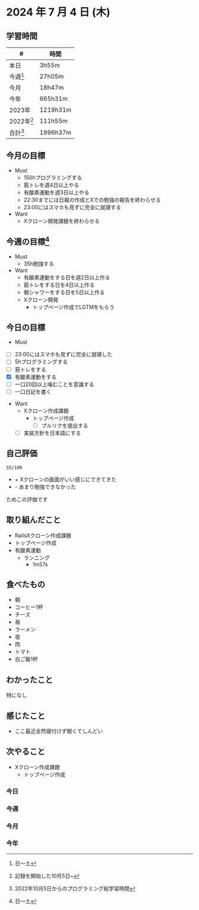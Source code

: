 # 2024 年 7 月 4 日 (木)

## 学習時間
| #          | 時間     |
| ---------- | -------- |
| 本日       | 3h55m    |
| 今週[^1]   | 27h05m   |
| 今月       | 18h47m   |
| 今年       | 665h31m  |
| 2023年     | 1219h31m |
| 2022年[^2] | 111h55m  |
| 合計[^3]   | 1996h37m |

## 今月の目標
- Must
  - 150hプログラミングする
  - 筋トレを週4日以上やる
  - 有酸素運動を週3日以上やる
  - 22:30までには日報の作成とXでの勉強の報告を終わらせる
  - 23:00にはスマホも見ずに完全に就寝する
- Want
  - Xクローン開発課題を終わらせる

## 今週の目標[^1]
- Must
  - 35h勉強する
- Want
  - 有酸素運動をする日を週2日以上作る
  - 筋トレをする日を4日以上作る
  - 朝シャワーをする日を5日以上作る
  - Xクローン開発
    - トップページ作成でLGTMをもらう

## 今日の目標
- Must
 - [ ] 23:00にはスマホも見ずに完全に就寝した
 - [ ] 5hプログラミングする
 - [ ] 筋トレをする
 - [x] 有酸素運動をする
 - [ ] 一口20回以上噛むことを意識する
 - [ ] 一口日記を書く
- Want
  - Xクローン作成課題
    - トップページ作成
      - [ ] プルリクを提出する
  - [ ] 実装方針を日本語にする

## 自己評価
```
55/100
```
- \+ Xクローンの画面がいい感じにできてきた
- \- あまり勉強できなかった

ためこの評価です

## 取り組んだこと
- RailsXクローン作成課題
 - トップページ作成
- 有酸素運動
  - ランニング
    - 1m57s

## 食べたもの
- 朝
 - コーヒー1杯
 - チーズ
- 昼
 - ラーメン
- 夜
 - 肉
 - トマト
 - 白ご飯1杯

## わかったこと
特になし

## 感じたこと
- ここ最近全然寝付けず眠くてしんどい

## 次やること
- Xクローン作成課題
  - トップページ作成

### 今日

### 今週

### 今月

### 今年

[^1]: 日〜土
[^2]: 記録を開始した10月5日~
[^3]: 2022年10月5日からのプログラミング総学習時間
